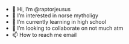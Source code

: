 - 👋 Hi, I’m @raptorjeusus
- 👀 I’m interested in norse mytholigy 
- 🌱 I’m currently learning in high school 
- 💞️ I’m looking to collaborate on not much atm 
- 📫 How to reach me email 

<!---
raptorjeusus/raptorjeusus is a ✨ special ✨ repository because its `README.md` (this file) appears on your GitHub profile.
You can click the Preview link to take a look at your changes.
--->
